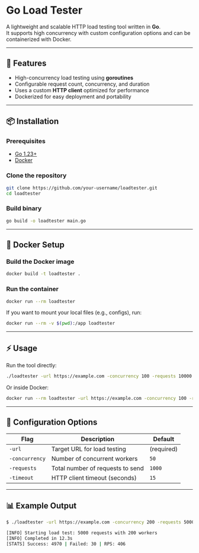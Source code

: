 # Go Load Tester

A lightweight and scalable HTTP load testing tool written in **Go**.  
It supports high concurrency with custom configuration options and can be containerized with Docker.

---

## 🚀 Features
- High-concurrency load testing using **goroutines**
- Configurable request count, concurrency, and duration
- Uses a custom **HTTP client** optimized for performance
- Dockerized for easy deployment and portability

---

## 📦 Installation

### Prerequisites
- [Go 1.23+](https://go.dev/dl/)
- [Docker](https://www.docker.com/)

### Clone the repository
```bash
git clone https://github.com/your-username/loadtester.git
cd loadtester
```

### Build binary
```bash
go build -o loadtester main.go
```

---

## 🐳 Docker Setup

### Build the Docker image
```bash
docker build -t loadtester .
```

### Run the container
```bash
docker run --rm loadtester
```

If you want to mount your local files (e.g., configs), run:
```bash
docker run --rm -v $(pwd):/app loadtester
```

---

## ⚡ Usage

Run the tool directly:
```bash
./loadtester -url https://example.com -concurrency 100 -requests 10000
```

Or inside Docker:
```bash
docker run --rm loadtester -url https://example.com -concurrency 100 -requests 10000
```

---

## 🔧 Configuration Options

| Flag           | Description                          | Default    |
|----------------|--------------------------------------|------------|
| `-url`         | Target URL for load testing          | (required) |
| `-concurrency` | Number of concurrent workers         | `50`       |
| `-requests`    | Total number of requests to send     | `1000`     |
| `-timeout`     | HTTP client timeout (seconds)        | `15`       |

---

## 📊 Example Output
```bash
$ ./loadtester -url https://example.com -concurrency 200 -requests 5000

[INFO] Starting load test: 5000 requests with 200 workers
[INFO] Completed in 12.3s
[STATS] Success: 4970 | Failed: 30 | RPS: 406
```
